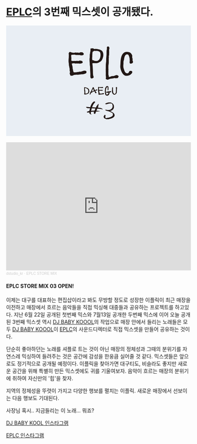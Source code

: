 # [EPLC](https://www.instagram.com/eplc)의 3번째 믹스셋이 공개됐다.

![eplc#3](/assets/images/post/2020-08-07-01-01.jpg)

<iframe width="100%" height="350" scrolling="no" frameborder="no" allow="autoplay" src="https://w.soundcloud.com/player/?url=https%3A//api.soundcloud.com/playlists/1106593834&color=%23f9bc00&auto_play=true&hide_related=false&show_comments=true&show_user=true&show_reposts=false&show_teaser=true"></iframe><div style="font-size: 10px; color: #cccccc;line-break: anywhere;word-break: normal;overflow: hidden;white-space: nowrap;text-overflow: ellipsis; font-family: Interstate,Lucida Grande,Lucida Sans Unicode,Lucida Sans,Garuda,Verdana,Tahoma,sans-serif;font-weight: 100;"><a href="https://soundcloud.com/dstudio_kr" title="dstudio_kr" target="_blank" style="color: #cccccc; text-decoration: none;">dstudio_kr</a> · <a href="https://soundcloud.com/dstudio_kr/sets/eplc-store-mix" title="EPLC STORE MIX" target="_blank" style="color: #cccccc; text-decoration: none;">EPLC STORE MIX</a></div>

#### EPLC STORE MIX 03 OPEN!

이제는 대구를 대표하는 편집샵이라고 봐도 무방할 정도로 성장한 이플릭이 최근 매장을 이전하고 매장에서 흐르는 음악들을 직접 믹싱해 대중들과 공유하는 프로젝트를 하고있다. 지난 6월 22일 공개된 첫번째 믹스와 7월13일 공개한 두번째 믹스에 이어 오늘 공개된 3번째 믹스셋 역시 [DJ BABY KOOOL](https://www.instagram.com/babykoool)의 작업으로 매장 안에서 들리는 노래들은 모두 [DJ BABY KOOOL](https://www.instagram.com/babykoool)이 [EPLC](https://www.instagram.com/eplc)의 사운드디렉터로 직접 믹스셋을 만들어 공유하는 것이다.

단순히 좋아하던는 노래를 셔플로 트는 것이 아닌 매장의 정체성과 그때의 분위기를 자연스레 믹싱하여 들려주는 것은 공간에 감성을 한웅큼 실어줄 것 같다. 믹스셋들은 앞으로도 정기적으로 공개될 예정이다. 이플릭을 찾아가면 대구티도, 비슬라도 좋지만 새로운 공간을 위해 특별히 만든 믹스셋에도 귀를 기울여보자. 음악이 흐르는 매장의 분위기에 취하여 자신만의 '힙'을 찾자.

지역의 정체성을 뚜렷이 가지고 다양한 행보를 펼치는 이플릭. 새로운 매장에서 선보이는 다음 행보도 기대된다.



사장님 혹시.. 지금들리는 이 노래... 뭐죠?

[DJ BABY KOOL 인스타그램](https://www.instagram.com/babykoool)

[EPLC 인스타그램](https://www.instagram.com/eplc)

